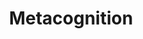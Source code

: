 ---
layout: topic
title: "Metacognition"
group: pedagogical-styles
category: metacognition
permalink: /pedagogical-styles/metacognition
sidebar:
  nav: "side-nav"
---